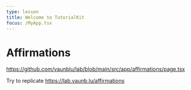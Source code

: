 ```yaml
---
type: lesson
title: Welcome to TutorialKit
focus: /MyApp.tsx
---
```


# Affirmations

https://github.com/vaunblu/lab/blob/main/src/app/affirmations/page.tsx

Try to replicate https://lab.vaunb.lu/affirmations

